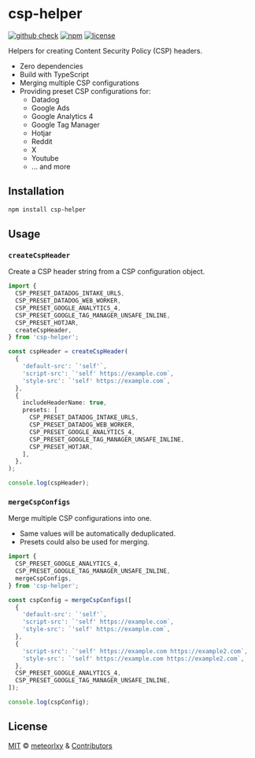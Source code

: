 # csp-helper

[![github check](https://github.com/meteorlxy/csp-helper/workflows/check/badge.svg)](https://github.com/meteorlxy/csp-helper/actions?query=workflow%3Acheck)
[![npm](https://badgen.net/npm/v/csp-helper)](https://www.npmjs.com/package/csp-helper)
[![license](https://badgen.net/github/license/meteorlxy/csp-helper)](https://github.com/meteorlxy/csp-helper/blob/main/LICENSE)

Helpers for creating Content Security Policy (CSP) headers.

- Zero dependencies
- Build with TypeScript
- Merging multiple CSP configurations
- Providing preset CSP configurations for:
  - Datadog
  - Google Ads
  - Google Analytics 4
  - Google Tag Manager
  - Hotjar
  - Reddit
  - X
  - Youtube
  - ... and more

## Installation

```bash
npm install csp-helper
```

## Usage

### `createCspHeader`

Create a CSP header string from a CSP configuration object.

```ts
import {
  CSP_PRESET_DATADOG_INTAKE_URLS,
  CSP_PRESET_DATADOG_WEB_WORKER,
  CSP_PRESET_GOOGLE_ANALYTICS_4,
  CSP_PRESET_GOOGLE_TAG_MANAGER_UNSAFE_INLINE,
  CSP_PRESET_HOTJAR,
  createCspHeader,
} from 'csp-helper';

const cspHeader = createCspHeader(
  {
    'default-src': `'self'`,
    'script-src': `'self' https://example.com`,
    'style-src': `'self' https://example.com`,
  },
  {
    includeHeaderName: true,
    presets: [
      CSP_PRESET_DATADOG_INTAKE_URLS,
      CSP_PRESET_DATADOG_WEB_WORKER,
      CSP_PRESET_GOOGLE_ANALYTICS_4,
      CSP_PRESET_GOOGLE_TAG_MANAGER_UNSAFE_INLINE,
      CSP_PRESET_HOTJAR,
    ],
  },
);

console.log(cspHeader);
```

### `mergeCspConfigs`

Merge multiple CSP configurations into one.

- Same values will be automatically deduplicated.
- Presets could also be used for merging.

```ts
import {
  CSP_PRESET_GOOGLE_ANALYTICS_4,
  CSP_PRESET_GOOGLE_TAG_MANAGER_UNSAFE_INLINE,
  mergeCspConfigs,
} from 'csp-helper';

const cspConfig = mergeCspConfigs([
  {
    'default-src': `'self'`,
    'script-src': `'self' https://example.com`,
    'style-src': `'self' https://example.com`,
  },
  {
    'script-src': `'self' https://example.com https://example2.com`,
    'style-src': `'self' https://example.com https://example2.com`,
  },
  CSP_PRESET_GOOGLE_ANALYTICS_4,
  CSP_PRESET_GOOGLE_TAG_MANAGER_UNSAFE_INLINE,
]);

console.log(cspConfig);
```

## License

[MIT](https://github.com/meteorlxy/csp-helper/blob/main/LICENSE) &copy; [meteorlxy](https://github.com/meteorlxy) & [Contributors](https://github.com/meteorlxy/csp-helper/graphs/contributors)
